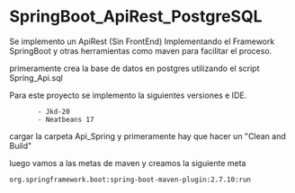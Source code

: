 # SpringBoot_ApiRest_PostgreSQL
Se implemento un ApiRest (Sin FrontEnd)  Implementando el Framework SpringBoot y otras herramientas como maven para facilitar el proceso.

primeramente crea la base de datos en postgres utilizando el script Spring_Api.sql

Para este proyecto se implemento la siguientes versiones e IDE.
   
           - Jkd-20
           - Neatbeans 17
   
   cargar la carpeta Api_Spring y primeramente hay que hacer un "Clean and Build"
   
   luego vamos a las metas de maven y creamos la siguiente meta
   
    org.springframework.boot:spring-boot-maven-plugin:2.7.10:run

